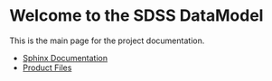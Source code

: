 # Welcome to the SDSS DataModel

This is the main page for the project documentation.

- [Sphinx Documentation](sphinx/index.html)
- [Product Files](product_files.md)